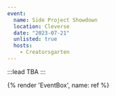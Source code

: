 ```yaml
---
event:
  name: Side Project Showdown
  location: Cleverse
  date: "2023-07-21"
  unlisted: true
  hosts:
    - Creatorsgarten
---
```


:::lead
TBA
:::

{% render 'EventBox', name: ref %}

